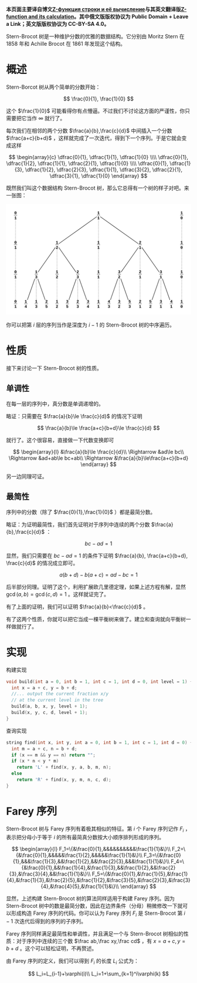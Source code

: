  **本页面主要译自博文[Z-функция строки и её вычисление](http://e-maxx.ru/algo/stern_brocot_farey)与其英文翻译版[Z-function and its calculation](https://cp-algorithms.com/others/stern_brocot_tree_farey_sequences.html)。其中俄文版版权协议为 Public Domain + Leave a Link；英文版版权协议为 CC-BY-SA 4.0。** 

Stern-Brocot 树是一种维护分数的优雅的数据结构。它分别由 Moritz Stern 在 1858 年和 Achille Brocot 在 1861 年发现这个结构。

# 概述

Stern-Borcot 树从两个简单的分数开始：

$$
\frac{0}{1}, \frac{1}{0}
$$

这个 $\frac{1}{0}$ 可能看得你有点懵逼。不过我们不讨论这方面的严谨性，你只需要把它当作 $\infty$ 就行了。

每次我们在相邻的两个分数 $\frac{a}{b},\frac{c}{d}$ 中间插入一个分数 $\frac{a+c}{b+d}$ ，这样就完成了一次迭代，得到下一个序列。于是它就会变成这样

$$
\begin{array}{c}
\dfrac{0}{1}, \dfrac{1}{1}, \dfrac{1}{0} \\\\
\dfrac{0}{1}, \dfrac{1}{2}, \dfrac{1}{1}, \dfrac{2}{1}, \dfrac{1}{0} \\\\
\dfrac{0}{1}, \dfrac{1}{3}, \dfrac{1}{2}, \dfrac{2}{3}, \dfrac{1}{1}, \dfrac{3}{2}, \dfrac{2}{1}, \dfrac{3}{1}, \dfrac{1}{0}
\end{array}
$$

既然我们叫这个数据结构 Stern-Brocot 树，那么它总得有一个树的样子对吧。来一张图：

![pic](./images/stern-brocot1.png)

你可以把第 $i$ 层的序列当作是深度为 $i-1$ 的 Stern-Brocot 树的中序遍历。

# 性质

接下来讨论一下 Stern-Brocot 树的性质。

## 单调性

在每一层的序列中，真分数是单调递增的。

略证：只需要在 $\frac{a}{b}\le \frac{c}{d}$ 的情况下证明

$$
\frac{a}{b}\le \frac{a+c}{b+d}\le \frac{c}{d}
$$

就行了。这个很容易，直接做一下代数变换即可

$$
\begin{array}{l}
&\frac{a}{b}\le \frac{c}{d}\\
\Rightarrow &ad\le bc\\
\Rightarrow &ad+ab\le bc+ab\\
\Rightarrow &\frac{a}{b}\le\frac{a+c}{b+d}
\end{array}
$$

另一边同理可证。

## 最简性

序列中的分数（除了 $\frac{0}{1},\frac{1}{0}$ ）都是最简分数。

略证：为证明最简性，我们首先证明对于序列中连续的两个分数 $\frac{a}{b},\frac{c}{d}$ ：

$$
bc-ad=1
$$

显然，我们只需要在 $bc-ad=1$ 的条件下证明 $\frac{a}{b}, \frac{a+c}{b+d}, \frac{c}{d}$ 的情况成立即可。

$$
a(b+d)-b(a+c)=ad-bc=1
$$

后半部分同理。证明了这个，利用扩展欧几里德定理，如果上述方程有解，显然 $\gcd(a,b)=\gcd(c,d)=1$ 。这样就证完了。

有了上面的证明，我们可以证明 $\frac{a}{b}<\frac{c}{d}$ 。

有了这两个性质，你就可以把它当成一棵平衡树来做了。建立和查询就向平衡树一样做就行了。

# 实现

构建实现

```cpp
void build(int a = 0, int b = 1, int c = 1, int d = 0, int level = 1) {
  int x = a + c, y = b + d;
  //... output the current fraction x/y
  // at the current level in the tree
  build(a, b, x, y, level + 1);
  build(x, y, c, d, level + 1);
}
```

查询实现

```cpp
string find(int x, int y, int a = 0, int b = 1, int c = 1, int d = 0) {
  int m = a + c, n = b + d;
  if (x == m && y == n) return "";
  if (x * n < y * m)
    return 'L' + find(x, y, a, b, m, n);
  else
    return 'R' + find(x, y, m, n, c, d);
}
```

# Farey 序列

Stern-Brocot 树与 Farey 序列有着极其相似的特征。第 $i$ 个 Farey 序列记作 $F_i$ ，表示把分母小于等于 $i$ 的所有最简真分数按大小顺序排列形成的序列。

$$
\begin{array}{l}
F_1=\{&\frac{0}{1},&&&&&&&&&&\frac{1}{1}&\}\\
F_2=\{&\frac{0}{1},&&&&&\frac{1}{2},&&&&&\frac{1}{1}&\}\\
F_3=\{&\frac{0}{1},&&&\frac{1}{3},&&\frac{1}{2},&&\frac{2}{3},&&&\frac{1}{1}&\}\\
F_4=\{&\frac{0}{1},&&\frac{1}{4},&\frac{1}{3},&&\frac{1}{2},&&\frac{2}{3},&\frac{3}{4},&&\frac{1}{1}&\}\\
F_5=\{&\frac{0}{1},&\frac{1}{5},&\frac{1}{4},&\frac{1}{3},&\frac{2}{5},&\frac{1}{2},&\frac{3}{5},&\frac{2}{3},&\frac{3}{4},&\frac{4}{5},&\frac{1}{1}&\}\\
\end{array}
$$

显然，上述构建 Stern-Brocot 树的算法同样适用于构建 Farey 序列。因为 Stern-Brocot 树中的数是最简分数，因此在边界条件（分母）稍微修改一下就可以形成构造 Farey 序列的代码。你可以认为 Farey 序列 $F_i$ 是 Stern-Brocot 第 $i-1$ 次迭代后得到的序列的子序列。

Farey 序列同样满足最简性和单调性，并且满足一个与 Stern-Brocot 树相似的性质：对于序列中连续的三个数 $\frac ab,\frac xy,\frac cd$ ，有 $x=a+c,y=b+d$ 。这个可以轻松证明，不再赘述。

由 Farey 序列的定义，我们可以得到 $F_i$ 的长度 $L_i$ 公式为：

$$
L_i=L_{i-1}+\varphi(i)\\
L_i=1+\sum_{k=1}^i\varphi(k)
$$
